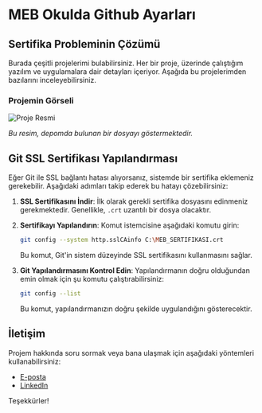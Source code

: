 # MEB Okulda Github Ayarları

## Sertifika Probleminin Çözümü

Burada çeşitli projelerimi bulabilirsiniz. Her bir proje, üzerinde çalıştığım yazılım ve uygulamalara dair detayları içeriyor. Aşağıda bu projelerimden bazılarını inceleyebilirsiniz.

### Projemin Görseli

![Proje Resmi](https://github.com/torbalibiltek/okuldagithub/raw/vscodeayar.png)

*Bu resim, depomda bulunan bir dosyayı göstermektedir.*

## Git SSL Sertifikası Yapılandırması

Eğer Git ile SSL bağlantı hatası alıyorsanız, sistemde bir sertifika eklemeniz gerekebilir. Aşağıdaki adımları takip ederek bu hatayı çözebilirsiniz:

1. **SSL Sertifikasını İndir**: İlk olarak gerekli sertifika dosyasını edinmeniz gerekmektedir. Genellikle, `.crt` uzantılı bir dosya olacaktır.

2. **Sertifikayı Yapılandırın**:
    Komut istemcisine aşağıdaki komutu girin:

    ```bash
    git config --system http.sslCAinfo C:\MEB_SERTIFIKASI.crt
    ```

    Bu komut, Git'in sistem düzeyinde SSL sertifikasını kullanmasını sağlar.

3. **Git Yapılandırmasını Kontrol Edin**:
    Yapılandırmanın doğru olduğundan emin olmak için şu komutu çalıştırabilirsiniz:

    ```bash
    git config --list
    ```

    Bu komut, yapılandırmanızın doğru şekilde uygulandığını gösterecektir.

## İletişim

Projem hakkında soru sormak veya bana ulaşmak için aşağıdaki yöntemleri kullanabilirsiniz:

- [E-posta](mailto:email@example.com)
- [LinkedIn](https://www.linkedin.com/in/kullanici)

Teşekkürler!

